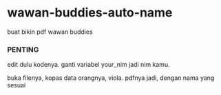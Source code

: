 # wawan-buddies-auto-name
buat bikin pdf wawan buddies

### PENTING
edit dulu kodenya.
ganti variabel your_nim jadi nim kamu.


buka filenya, kopas data orangnya, viola. pdfnya jadi, dengan nama yang sesuai

